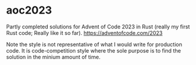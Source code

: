 # aoc2023

Partly completed solutions for Advent of Code 2023 in Rust (really my first Rust code; Really like it so far). https://adventofcode.com/2023

Note the style is not representative of what I would write for production code. It is code-competition style where the sole purpose is to find the solution in the minium amount of time.
